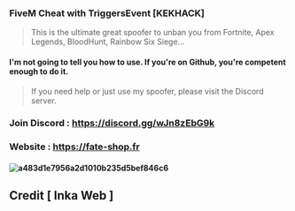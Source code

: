 ### FiveM Cheat with TriggersEvent [KEKHACK]
> This is the ultimate great spoofer to unban you from Fortnite, Apex Legends, BloodHunt, Rainbow Six Siege...


#### I'm not going to tell you how to use. If you're on Github, you're competent enough to do it.
> If you need help or just use my spoofer, please visit the Discord server.

### Join Discord : https://discord.gg/wJn8zEbG9k
### Website : https://fate-shop.fr

#### ![a483d1e7956a2d1010b235d5bef846c6](https://media.discordapp.net/attachments/1070831769277972601/1072304040127504455/gui.gif)


## Credit [ Inka Web ]

